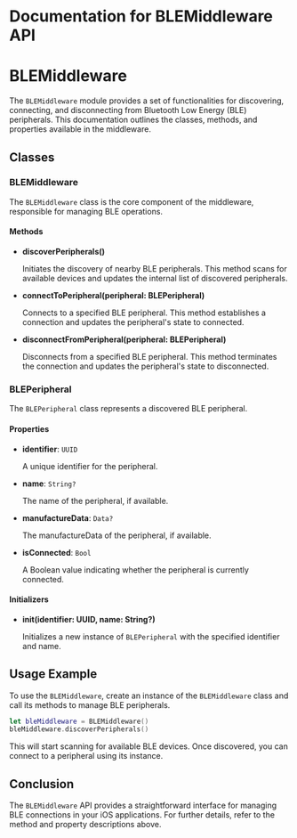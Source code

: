 # Documentation for BLEMiddleware API

# BLEMiddleware

The `BLEMiddleware` module provides a set of functionalities for discovering, connecting, and disconnecting from Bluetooth Low Energy (BLE) peripherals. This documentation outlines the classes, methods, and properties available in the middleware.

## Classes

### BLEMiddleware

The `BLEMiddleware` class is the core component of the middleware, responsible for managing BLE operations.

#### Methods

- **discoverPeripherals()**
  
  Initiates the discovery of nearby BLE peripherals. This method scans for available devices and updates the internal list of discovered peripherals.

- **connectToPeripheral(peripheral: BLEPeripheral)**

  Connects to a specified BLE peripheral. This method establishes a connection and updates the peripheral's state to connected.

- **disconnectFromPeripheral(peripheral: BLEPeripheral)**

  Disconnects from a specified BLE peripheral. This method terminates the connection and updates the peripheral's state to disconnected.

### BLEPeripheral

The `BLEPeripheral` class represents a discovered BLE peripheral.

#### Properties

- **identifier**: `UUID`
  
  A unique identifier for the peripheral.

- **name**: `String?`
  
  The name of the peripheral, if available.
- **manufactureData**: `Data?`
  
  The manufactureData of the peripheral, if available.

- **isConnected**: `Bool`
  
  A Boolean value indicating whether the peripheral is currently connected.

#### Initializers

- **init(identifier: UUID, name: String?)**

  Initializes a new instance of `BLEPeripheral` with the specified identifier and name.

## Usage Example

To use the `BLEMiddleware`, create an instance of the `BLEMiddleware` class and call its methods to manage BLE peripherals.

```swift
let bleMiddleware = BLEMiddleware()
bleMiddleware.discoverPeripherals()
```

This will start scanning for available BLE devices. Once discovered, you can connect to a peripheral using its instance.

## Conclusion

The `BLEMiddleware` API provides a straightforward interface for managing BLE connections in your iOS applications. For further details, refer to the method and property descriptions above.
